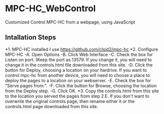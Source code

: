 # MPC-HC_WebControl
Customized Control MPC-HC from a webpage, using JavaScript

## Intallation Steps
*1.  MPC-HC installed
I use https://github.com/clsid2/mpc-hc
*2.  Configure MPC-HC
-A. Open Options
-B. Click Web Interface
-C. Check the box for Listen on port. (Keep the port as 13579. If you change it, you will need to change it in the controls.html file downloaded from this site.
-D. Click the button for Deploy, choosing a location on your hardrive. If you want to control mpc-hc from another device, you will need to choose a place to deploy the pages to a location on your webserver.
-E. Check the box for "Serve pages from:".
-F. Click the button for Browse, choosing the location from the Deploy step.
-G. Click OK.
*3.  Copy the controls.html from this site to the location you served the pages from step 2.E. If you don't want to overwrite the original controls page, then rename either it or the controls.html page downloaded from this site.
